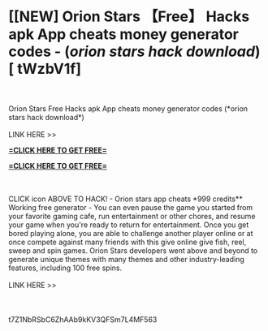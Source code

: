 # [[NEW] Orion Stars 【Free】 Hacks apk App cheats money generator codes - (*orion stars hack download*) [ tWzbV1f]
<br>
<br>Orion Stars Free Hacks apk App cheats money generator codes (*orion stars hack download*)
<br>
<br>LINK HERE >> 

**[=CLICK HERE TO GET FREE=](https://www.google.com/url?q=https%3A%2F%2Fappbitly.com%2FuxHKU)**


**[=CLICK HERE TO GET FREE=](https://www.google.com/url?q=https%3A%2F%2Fappbitly.com%2FuxHKU)**


<br>
<br>CLICK  icon ABOVE TO HACK! - Orion stars app cheats *999 credits** Working free generator - You can even pause the game you started from your favorite gaming cafe, run entertainment or other chores, and resume your game when you're ready to return for entertainment.  Once you get bored playing alone, you are able to challenge another player online or at once compete against many friends with this give online give fish, reel, sweep and spin games.  Orion Stars developers went above and beyond to generate unique themes with many themes and other industry-leading features, including 100 free spins. 
<br>
<br>LINK HERE >> 
<br>
<br>
<br>
<br>t7Z1NbRSbC6ZhAAb9kKV3QFSm7L4MF563
<br>
